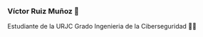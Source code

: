 ### Víctor Ruiz Muñoz 👋
Estudiante de la URJC
Grado Ingenieria de la Ciberseguridad 🧑‍💻

<!---
Gransuti44/Gransuti44 is a ✨ special ✨ repository because its `README.md` (this file) appears on your GitHub profile.
You can click the Preview link to take a look at your changes.

- 🔭 I’m currently working on ...
- 🌱 I’m currently learning ...
- 👯 I’m looking to collaborate on ...
- 🤔 I’m looking for help with ...
- 💬 Ask me about ...
- 📫 How to reach me: ...
- 😄 Pronouns: ...
- ⚡ Fun fact: ...
-->
